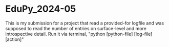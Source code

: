# EduPy_2024-05
This  is my submission for a project that read a provided-for logfile and was supposed to read the number of entries on surface-level and more introspective detail.
Run it via terminal, "python [python-file] [log-file] [action]"
